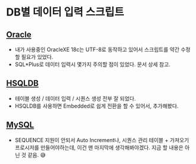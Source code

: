 # DB별 데이터 입력 스크립트



## [Oracle](oracle)

* 내가 사용중인 OracleXE 18c는 UTF-8로 동작하고 있어서 스크립트를 약간 수정할 필요가 있었다.
* SQL*Plus로 데이터 입력시 몇가지 주의할 점이 있었다. 문서 상세 참고.

## [HSQLDB](hsqldb)

* 테이블 생성 / 데이터 입력 / 시퀀스 생성 전부 잘 되었다.
* HSQLDB를 사용하면 Embedded로 쉽게 전환을 할 수 있어서, 추가해봤다.

## [MySQL](mysql)

* SEQUENCE 지원이 안되서 Auto Increment나, 시퀀스 관리 테이블 + 가져오기 프로시저를 만들어야하는데, 이건 맨 마지막에 생각해봐야겠다.  지금 할 내용은 아닌 것 같음. 😅